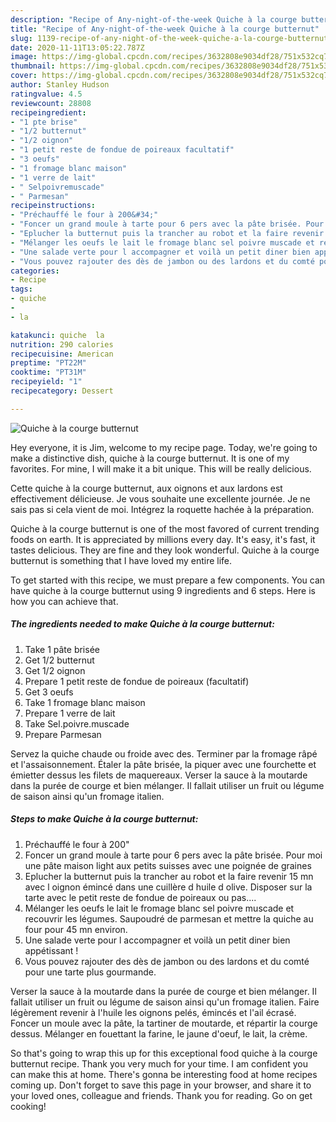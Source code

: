 ```yaml
---
description: "Recipe of Any-night-of-the-week Quiche à la courge butternut"
title: "Recipe of Any-night-of-the-week Quiche à la courge butternut"
slug: 1139-recipe-of-any-night-of-the-week-quiche-a-la-courge-butternut
date: 2020-11-11T13:05:22.787Z
image: https://img-global.cpcdn.com/recipes/3632808e9034df28/751x532cq70/quiche-a-la-courge-butternut-photo-principale-de-la-recette.jpg
thumbnail: https://img-global.cpcdn.com/recipes/3632808e9034df28/751x532cq70/quiche-a-la-courge-butternut-photo-principale-de-la-recette.jpg
cover: https://img-global.cpcdn.com/recipes/3632808e9034df28/751x532cq70/quiche-a-la-courge-butternut-photo-principale-de-la-recette.jpg
author: Stanley Hudson
ratingvalue: 4.5
reviewcount: 28808
recipeingredient:
- "1 pte brise"
- "1/2 butternut"
- "1/2 oignon"
- "1 petit reste de fondue de poireaux facultatif"
- "3 oeufs"
- "1 fromage blanc maison"
- "1 verre de lait"
- " Selpoivremuscade"
- " Parmesan"
recipeinstructions:
- "Préchauffé le four à 200&#34;"
- "Foncer un grand moule à tarte pour 6 pers avec la pâte brisée. Pour moi une pâte maison light aux petits suisses avec une poignée de graines"
- "Eplucher la butternut puis la trancher au robot et la faire revenir 15 mn avec l oignon émincé dans une cuillère d huile d olive. Disposer sur la tarte avec le petit reste de fondue de poireaux ou pas...."
- "Mélanger les oeufs le lait le fromage blanc sel poivre muscade et recouvrir les légumes. Saupoudré de parmesan et mettre la quiche au four pour 45 mn environ."
- "Une salade verte pour l accompagner et voilà un petit diner bien appétissant !"
- "Vous pouvez rajouter des dès de jambon ou des lardons et du comté pour une tarte plus gourmande."
categories:
- Recipe
tags:
- quiche
- 
- la

katakunci: quiche  la 
nutrition: 290 calories
recipecuisine: American
preptime: "PT22M"
cooktime: "PT31M"
recipeyield: "1"
recipecategory: Dessert

---
```



![Quiche à la courge butternut](https://img-global.cpcdn.com/recipes/3632808e9034df28/751x532cq70/quiche-a-la-courge-butternut-photo-principale-de-la-recette.jpg)

Hey everyone, it is Jim, welcome to my recipe page. Today, we're going to make a distinctive dish, quiche à la courge butternut. It is one of my favorites. For mine, I will make it a bit unique. This will be really delicious.

Cette quiche à la courge butternut, aux oignons et aux lardons est effectivement délicieuse. Je vous souhaite une excellente journée. Je ne sais pas si cela vient de moi. Intégrez la roquette hachée à la préparation.

Quiche à la courge butternut is one of the most favored of current trending foods on earth. It is appreciated by millions every day. It's easy, it's fast, it tastes delicious. They are fine and they look wonderful. Quiche à la courge butternut is something that I have loved my entire life.


To get started with this recipe, we must prepare a few components. You can have quiche à la courge butternut using 9 ingredients and 6 steps. Here is how you can achieve that.

<!--inarticleads1-->

##### The ingredients needed to make Quiche à la courge butternut:

1. Take 1 pâte brisée
1. Get 1/2 butternut
1. Get 1/2 oignon
1. Prepare 1 petit reste de fondue de poireaux (facultatif)
1. Get 3 oeufs
1. Take 1 fromage blanc maison
1. Prepare 1 verre de lait
1. Take  Sel.poivre.muscade
1. Prepare  Parmesan


Servez la quiche chaude ou froide avec des. Terminer par la fromage râpé et l&#39;assaisonnement. Étaler la pâte brisée, la piquer avec une fourchette et émietter dessus les filets de maquereaux. Verser la sauce à la moutarde dans la purée de courge et bien mélanger. Il fallait utiliser un fruit ou légume de saison ainsi qu&#39;un fromage italien. 

<!--inarticleads2-->

##### Steps to make Quiche à la courge butternut:

1. Préchauffé le four à 200&#34;
1. Foncer un grand moule à tarte pour 6 pers avec la pâte brisée. Pour moi une pâte maison light aux petits suisses avec une poignée de graines
1. Eplucher la butternut puis la trancher au robot et la faire revenir 15 mn avec l oignon émincé dans une cuillère d huile d olive. Disposer sur la tarte avec le petit reste de fondue de poireaux ou pas....
1. Mélanger les oeufs le lait le fromage blanc sel poivre muscade et recouvrir les légumes. Saupoudré de parmesan et mettre la quiche au four pour 45 mn environ.
1. Une salade verte pour l accompagner et voilà un petit diner bien appétissant !
1. Vous pouvez rajouter des dès de jambon ou des lardons et du comté pour une tarte plus gourmande.


Verser la sauce à la moutarde dans la purée de courge et bien mélanger. Il fallait utiliser un fruit ou légume de saison ainsi qu&#39;un fromage italien. Faire légèrement revenir à l&#39;huile les oignons pelés, émincés et l&#39;ail écrasé. Foncer un moule avec la pâte, la tartiner de moutarde, et répartir la courge dessus. Mélanger en fouettant la farine, le jaune d&#39;oeuf, le lait, la crème. 

So that's going to wrap this up for this exceptional food quiche à la courge butternut recipe. Thank you very much for your time. I am confident you can make this at home. There's gonna be interesting food at home recipes coming up. Don't forget to save this page in your browser, and share it to your loved ones, colleague and friends. Thank you for reading. Go on get cooking!
